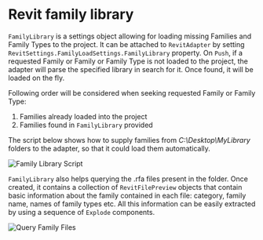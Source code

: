 # Revit family library

`FamilyLibrary` is a settings object allowing for loading missing Families and Family Types to the project. It can be attached to `RevitAdapter` by setting `RevitSettings.FamilyLoadSettings.FamilyLibrary` property. On `Push`, if a requested Family or Family or Family Type is not loaded to the project, the adapter will parse the specified library in search for it. Once found, it will be loaded on the fly.

Following order will be considered when seeking requested Family or Family Type:

1. Families already loaded into the project
2. Families found in `FamilyLibrary` provided

The script below shows how to supply families from _C:\Desktop\MyLibrary_ folders to the adapter, so that it could load them automatically.

![Family Library Script](https://user-images.githubusercontent.com/26874773/102645648-14b66e80-4163-11eb-9345-4f09039736fd.png)

`FamilyLibrary` also helps querying the .rfa files present in the folder. Once created, it contains a collection of `RevitFilePreview` objects that contain basic information about the family contained in each file: category, family name, names of family types etc. All this information can be easily extracted by using a sequence of `Explode` components.

![Query Family Files](https://user-images.githubusercontent.com/26874773/102646256-0157d300-4164-11eb-882f-c5bb331f8394.png)
